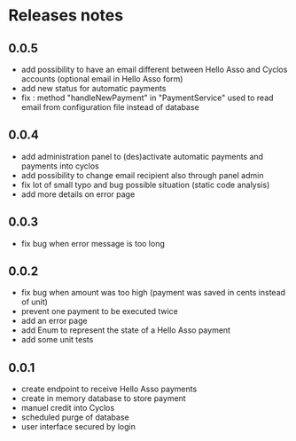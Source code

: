 # Releases notes

## 0.0.5

- add possibility to have an email different between Hello Asso and Cyclos accounts (optional email in Hello Asso form)
- add new status for automatic payments
- fix : method "handleNewPayment" in "PaymentService" used to read email from configuration file instead of database

## 0.0.4

* add administration panel to (des)activate automatic payments and payments into cyclos
* add possibility to change email recipient also through panel admin
* fix lot of small typo and bug possible situation (static code analysis)
* add more details on error page

## 0.0.3
* fix bug when error message is too long

## 0.0.2
* fix bug when amount was too high (payment was saved in cents instead of unit)
* prevent one payment to be executed twice
* add an error page
* add Enum to represent the state of a Hello Asso payment
* add some unit tests

## 0.0.1
* create endpoint to receive Hello Asso payments
* create in memory database to store payment
* manuel credit into Cyclos
* scheduled purge of database
* user interface secured by login
